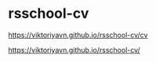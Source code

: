 # rsschool-cv

https://viktoriyavn.github.io/rsschool-cv/cv

https://viktoriyavn.github.io/rsschool-cv/
